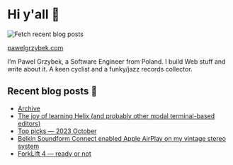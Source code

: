 # Hi y'all 👋

![Fetch recent blog posts](https://github.com/pawelgrzybek/pawelgrzybek/workflows/Fetch%20recent%20blog%20posts/badge.svg)

[pawelgrzybek.com](https://pawelgrzybek.com)

I’m Pawel Grzybek, a Software Engineer from Poland. I build Web stuff and write about it. A keen cyclist and a funky/jazz records collector.

## Recent blog posts 📝

<!-- FEED-START -->
- [Archive](https://pawelgrzybek.com/posts/)
- [The joy of learning Helix (and probably other modal terminal-based editors)](https://pawelgrzybek.com/the-joy-of-learning-helix-and-probably-other-modal-terminal-based-editors/)
- [Top picks — 2023 October](https://pawelgrzybek.com/top-picks-2023-october/)
- [Belkin Soundform Connect enabled Apple AirPlay on my vintage stereo system](https://pawelgrzybek.com/belkin-soundform-connect-enabled-apple-airplay-on-my-vintage-stereo-system/)
- [ForkLift 4 — ready or not](https://pawelgrzybek.com/forklift-4-ready-or-not/)
<!-- FEED-END -->